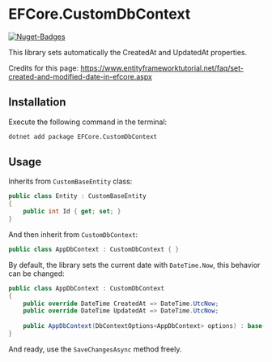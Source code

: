 # EFCore.CustomDbContext
[![Nuget-Badges](https://buildstats.info/nuget/EFCore.CustomDbContext)](https://www.nuget.org/packages/EFCore.CustomDbContext/)

This library sets automatically the CreatedAt and UpdatedAt properties.

Credits for this page: https://www.entityframeworktutorial.net/faq/set-created-and-modified-date-in-efcore.aspx

## Installation

Execute the following command in the terminal:
```bash
dotnet add package EFCore.CustomDbContext
```

## Usage

Inherits from `CustomBaseEntity` class:
```cs
public class Entity : CustomBaseEntity
{
	public int Id { get; set; }
}
```
And then inherit from `CustomDbContext`:
```cs
public class AppDbContext : CustomDbContext { }
```

By default, the library sets the current date with `DateTime.Now`, this behavior can be changed:
```cs
public class AppDbContext : CustomDbContext 
{ 
	public override DateTime CreatedAt => DateTime.UtcNow;
	public override DateTime UpdatedAt => DateTime.UtcNow;
	
	public AppDbContext(DbContextOptions<AppDbContext> options) : base(options) { }
}
```
And ready, use the `SaveChangesAsync` method freely.